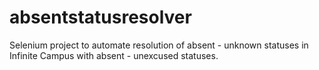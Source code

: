 # absentstatusresolver
Selenium project to automate resolution of absent - unknown statuses in Infinite Campus with absent - unexcused statuses.
